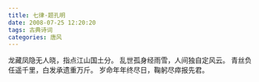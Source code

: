 ```yaml
---
title: 七律·题孔明
date: 2008-07-25 12:20:20
tags: 古典诗词
categories: 唐风
---
```

龙藏凤隐无人晓，指点江山国土分。
乱世孤身经雨雪，人间独自定风云。
青丝负任遥千里，白发承遗重万斤。
岁命年年终尽日，鞠躬尽瘁报先君。
